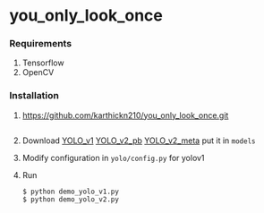 # you_only_look_once

### Requirements
1. Tensorflow
2. OpenCV



### Installation

1. https://github.com/karthickn210/you_only_look_once.git
	```

2. Download [YOLO_v1](http://pan.baidu.com/s/1cGV694) [YOLO_v2_pb](http://pan.baidu.com/s/1hrRszrA) [YOLO_v2_meta](http://pan.baidu.com/s/1dEOaGPr) 
   put it in `models`

3. Modify configuration in `yolo/config.py` for yolov1

4. Run
	```Shell
	$ python demo_yolo_v1.py
	$ python demo_yolo_v2.py
	```
